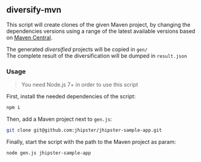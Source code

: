 ## diversify-mvn
This script will create clones of the given Maven project, by changing the dependencies versions using a range of the latest available versions based on [Maven Central](http://search.maven.org).

The generated *diversified* projects will be copied in `gen/`  
The complete result of the diversification will be dumped in `result.json`

### Usage
> You need Node.js 7+ in order to use this script

First, install the needed dependencies of the script:
```sh
npm i
```

Then, add a Maven project next to `gen.js`:
```sh
git clone git@github.com:jhipster/jhipster-sample-app.git
```

Finally, start the script with the path to the Maven project as param:
```sh
node gen.js jhipster-sample-app
```
